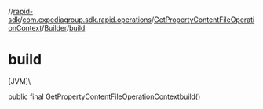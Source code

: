 //[rapid-sdk](../../../../index.md)/[com.expediagroup.sdk.rapid.operations](../../index.md)/[GetPropertyContentFileOperationContext](../index.md)/[Builder](index.md)/[build](build.md)

# build

[JVM]\

public final [GetPropertyContentFileOperationContext](../index.md)[build](build.md)()
